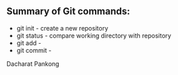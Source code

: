 ## Summary of Git commands:

* git init - create a new repository
* git status - compare working directory with repository
* git add - 
* git commit - 


Dacharat Pankong